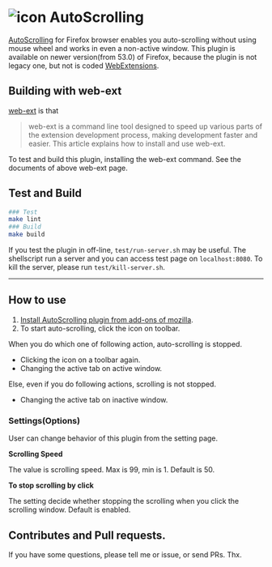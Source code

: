 ![icon][icon] AutoScrolling  
============================



[AutoScrolling] for Firefox browser enables you auto-scrolling without using
mouse wheel and works in even a non-active window. This plugin
is available on newer version(from 53.0) of Firefox, because the plugin is not
legacy one, but not is coded [WebExtensions].


## Building with web-ext

[web-ext] is that

> web-ext is a command line tool designed to speed up various parts of the
> extension development process, making development faster and easier. This
> article explains how to install and use web-ext.

To test and build this plugin, installing the web-ext command.  See the
documents of above web-ext page.

## Test and Build

```sh
### Test
make lint
### Build
make build
```

If you test the plugin in off-line, `test/run-server.sh` may be useful.
The shellscript run a server and you can access test page on
`localhost:8080`. To kill the server, please run `test/kill-server.sh`.

---


## How to use

1. [Install AutoScrolling plugin from add-ons of mozilla][AutoScrolling].
2. To start auto-scrolling, click the icon on toolbar.

When you do which one of following action, auto-scrolling is stopped.

- Clicking the icon on a toolbar again.
- Changing the active tab on active window.

Else, even if you do following actions, scrolling is not stopped.

- Changing the active tab on inactive window.


### Settings(Options)

User can change behavior of this plugin from the setting page.

__Scrolling Speed__

The value is scrolling speed. Max is 99, min is 1. Default is 50.

__To stop scrolling by click__

The setting decide whether stopping the scrolling when you click the scrolling
window. Default is enabled.


## Contributes and Pull requests.

If you have some questions, please tell me or issue, or send PRs. Thx.


[AutoScrolling]: https://addons.mozilla.org/ja/firefox/addon/autoscrolling/
[WebExtensions]: https://developer.mozilla.org/en-US/Add-ons/WebExtensions
[icon]: https://addons.cdn.mozilla.net/user-media/addon_icons/840/840622-64.png
[web-ext]: https://developer.mozilla.org/en-US/Add-ons/WebExtensions/Getting_started_with_web-ext
